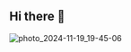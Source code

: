 ## Hi there 👋
![photo_2024-11-19_19-45-06](https://github.com/user-attachments/assets/ee6dfd75-e166-41f8-8889-ab344eab435e)
<!--
**Hoedenmaker/Hoedenmaker** is a ✨ _special_ ✨ repository because its `README.md` (this file) appears on your GitHub profile.

Here are some ideas to get you started:

- 🔭 I’m currently working on ...
- 🌱 I’m currently learning ...
- 👯 I’m looking to collaborate on ...
- 🤔 I’m looking for help with ...
- 💬 Ask me about ...
- 📫 How to reach me: ...
- 😄 Pronouns: ...
- ⚡ Fun fact: ...
-->
